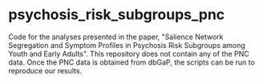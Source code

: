 # psychosis_risk_subgroups_pnc
Code for the analyses presented in the paper, "Salience Network Segregation and Symptom Profiles in Psychosis Risk Subgroups among Youth and Early Adults". This repository does not contain any of the PNC data. Once the PNC data is obtained from dbGaP, the scripts can be run to reproduce our results.
